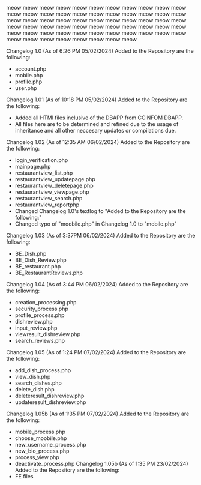 meow meow meow meow meow meow meow meow meow meow meow meow meow 
meow meow meow meow meow meow meow meow meow meow meow meow meow 
meow meow meow meow meow meow meow meow meow meow meow meow meow 
meow meow meow meow meow meow meow meow meow meow meow meow meow 
meow meow meow meow meow meow meow meow meow meow meow

Changelog 1.0 (As of 6:26 PM 05/02/2024)
Added to the Repository are the following:
- account.php
- mobile.php
- profile.php
- user.php

Changelog 1.01 (As of 10:18 PM 05/02/2024) 
Added to the Repository are the following:
- Added all HTMl files inclusive of the DBAPP from CCINFOM DBAPP.
- All files here are to be determined and refined due to the usage of inheritance and all other neccesary updates or compilations due.

Changelog 1.02 (As of 12:35 AM 06/02/2024)
Added to the Repository are the following:
- login_verification.php
- mainpage.php
- restaurantview_list.php
- restaurantview_updatepage.php
- restaurantview_deletepage.php
- restaurantview_viewpage.php
- restaurantview_search.php
- restaurantview_reportphp
- Changed Changelog 1.0's textlog to "Added to the Repository are the following:"
- Changed typo of "moobile.php" in Changelog 1.0 to "mobile.php"

Changelog 1.03 (As of 3:37PM  06/02/2024)
Added to the Repository are the following:
- BE_Dish.php
- BE_Dish_Review.php
- BE_restaurant.php
- BE_RestaurantReviews.php

Changelog 1.04 (As of 3:44 PM 06/02/2024)
Added to the Repository are the following:
- creation_processing.php
- security_process.php
- profile_process.php
- dishreview.php
- input_review.php
- viewresult_dishreview.php
- search_reviews.php

Changelog 1.05 (As of 1:24 PM 07/02/2024)
Added to the Repository are the following:
- add_dish_process.php
- view_dish.php
- search_dishes.php
- delete_dish.php
- deleteresult_dishreview.php
- updateresult_dishreview.php

Changelog 1.05b (As of 1:35 PM 07/02/2024)
Added to the Repository are the following:
- mobile_process.php
- choose_moobile.php
- new_username_process.php
- new_bio_process.php
- process_view.php
- deactivate_process.php
Changelog 1.05b (As of 1:35 PM 23/02/2024)
Added to the Repository are the following:
- FE files
